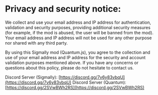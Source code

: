 # Privacy and security notice:

We collect and use your email address and IP address for authentication, validation and security purposes, providing additional security measures (for example, if the mod is abused, the user will be banned from the mod). Your email address and IP address will not be used for any other purpose nor shared with any third party.

By using this Sigmally mod (Quantum.js), you agree to the collection and use of your email address and IP address for the security and account validation purposes mentioned above. If you have any concerns or questions about this policy, please do not hesitate to contact us.

Discord Server (Sigmally): [https://discord.gg/7v6y83vbqU](https://discord.gg/7v6y83vbqU) 
Discord Server (Quantum): [https://discord.gg/2SVwBWh2RS](https://discord.gg/2SVwBWh2RS)


